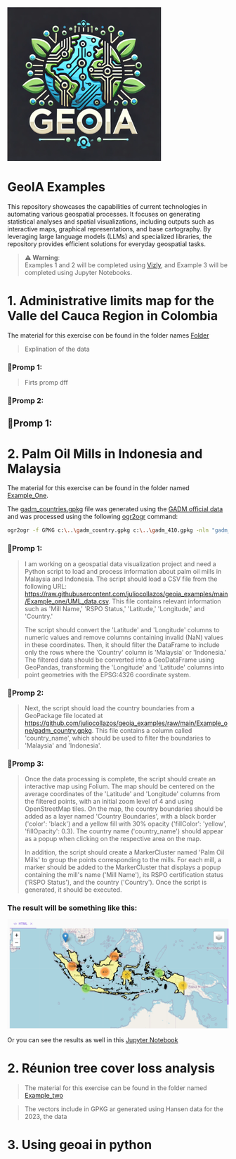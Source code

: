 <img src="./Data/logo.png" alt="Logo" width="350"/>

# GeoIA Examples

This repository showcases the capabilities of current technologies in automating various geospatial processes. It focuses on generating statistical analyses and spatial visualizations, including outputs such as interactive maps, graphical representations, and base cartography. By leveraging large language models (LLMs) and specialized libraries, the repository provides efficient solutions for everyday geospatial tasks.

> **⚠️ Warning**:  
> Examples 1 and 2 will be completed using [Vizly](https://vizly.fyi/app), and Example 3 will be completed using Jupyter Notebooks.

# 1. Administrative limits map for the Valle del Cauca Region in Colombia
The material for this exercise con be found in the folder names [Folder]()

> Explination of the data
>

### **🚨Promp 1:**
> Firts promp
> dff

### **🚨Promp 2:**

## **🚨Promp 1:**
 
# 2. Palm Oil Mills in Indonesia and Malaysia

The material for this exercise can be found in the folder named [Example_One](./Example_one).

The [gadm_countries.gpkg](./Example_one/gadm_countries.gpkg) file was generated using the [GADM official data](https://gadm.org/download_world.html) and was processed using the following [ogr2ogr](https://gdal.org/programs/ogr2ogr.html) command:

```bash
ogr2ogr -f GPKG c:\..\gadm_country.gpkg c:\..\gadm_410.gpkg -nln "gadm_country" -nlt MULTIPOLYGON -dialect sqlite -sql "SELECT NAME_0 AS country_name, ST_SimplifyPreserveTopology(ST_Union(geom),0.05) AS geom FROM gadm_410 GROUP BY country_name" -explodecollections
```

### **🚨Promp 1:**
> I am working on a geospatial data visualization project and need a Python script to load and process information 
> about palm oil mills in Malaysia and Indonesia. The script should load a CSV file from the following 
> URL: https://raw.githubusercontent.com/juliocollazos/geoia_examples/main/Example_one/UML_data.csv. This file contains 
> relevant information such as 'Mill Name,' 'RSPO Status,' 'Latitude,' 'Longitude,' and 'Country.'
>
> The script should convert the 'Latitude' and 'Longitude' columns to numeric values and remove columns containing 
> invalid (NaN) values in these coordinates. Then, it should filter the DataFrame to include only the rows where the 
> 'Country' column is 'Malaysia' or 'Indonesia.' The filtered data should be converted into a GeoDataFrame using 
> GeoPandas, transforming the 'Longitude' and 'Latitude' columns into point geometries with the 
> EPSG:4326 coordinate system.
> 
### **🚨Promp 2:**
>Next, the script should load the country boundaries from a GeoPackage file located 
> at https://github.com/juliocollazos/geoia_examples/raw/main/Example_one/gadm_country.gpkg. 
> This file contains a column called 'country_name', which should be used to filter the boundaries to 'Malaysia' 
> and 'Indonesia'. 
> 
### **🚨Promp 3:**
> Once the data processing is complete, the script should create an interactive map using Folium. 
> The map should be centered on the average coordinates of the 'Latitude' and 'Longitude' columns from the 
> filtered points, with an initial zoom level of 4 and using OpenStreetMap tiles. On the map, the country boundaries 
> should be added as a layer named 'Country Boundaries', with a black border ('color': 'black') and a yellow fill 
> with 30% opacity ('fillColor': 'yellow', 'fillOpacity': 0.3). The country name ('country_name') should appear as a 
> popup when clicking on the respective area on the map.
>
> In addition, the script should create a MarkerCluster named 'Palm Oil Mills' to group the points corresponding 
> to the mills. For each mill, a marker should be added to the MarkerCluster that displays a popup containing 
> the mill's name ('Mill Name'), its RSPO certification status ('RSPO Status'), and the country ('Country').
> Once the script is generated, it should be executed.

### The result will be something like this:
<img src="./Data/Ejemplo1.png" alt="Ejemplo1" width="800"/>

Or you can see the results as well in this [Jupyter Notebook](./Example_one/Example_one.ipynb)

# 2. Réunion tree cover loss analysis

> The material for this exercise can be found in the folder named [Example_two](./Example_two)

> The vectors include in GPKG ar generated using Hansen data for the 2023, the data 

# 3. Using geoai in python

